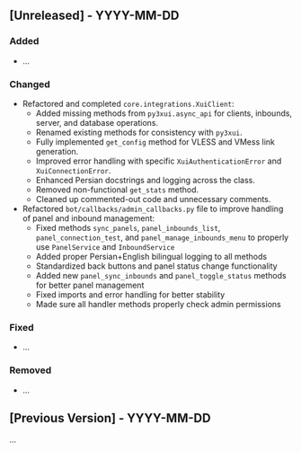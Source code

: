 ## [Unreleased] - YYYY-MM-DD

### Added
- ...

### Changed
- Refactored and completed `core.integrations.XuiClient`:
  - Added missing methods from `py3xui.async_api` for clients, inbounds, server, and database operations.
  - Renamed existing methods for consistency with `py3xui`.
  - Fully implemented `get_config` method for VLESS and VMess link generation.
  - Improved error handling with specific `XuiAuthenticationError` and `XuiConnectionError`.
  - Enhanced Persian docstrings and logging across the class.
  - Removed non-functional `get_stats` method.
  - Cleaned up commented-out code and unnecessary comments.
- Refactored `bot/callbacks/admin_callbacks.py` file to improve handling of panel and inbound management:
  - Fixed methods `sync_panels`, `panel_inbounds_list`, `panel_connection_test`, and `panel_manage_inbounds_menu` to properly use `PanelService` and `InboundService`
  - Added proper Persian+English bilingual logging to all methods
  - Standardized back buttons and panel status change functionality
  - Added new `panel_sync_inbounds` and `panel_toggle_status` methods for better panel management
  - Fixed imports and error handling for better stability
  - Made sure all handler methods properly check admin permissions

### Fixed
- ...

### Removed
- ...


## [Previous Version] - YYYY-MM-DD
... 